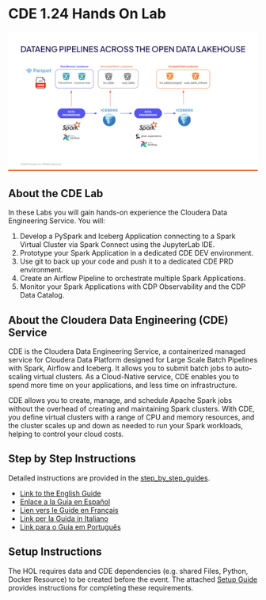 # CDE 1.24 Hands On Lab

![alt text](/img/new-ref-arch.png)

## About the CDE Lab

In these Labs you will gain hands-on experience the Cloudera Data Engineering Service. You will:

1. Develop a PySpark and Iceberg Application connecting to a Spark Virtual Cluster via Spark Connect using the JupyterLab IDE.
2. Prototype your Spark Application in a dedicated CDE DEV environment.
3. Use git to back up your code and push it to a dedicated CDE PRD environment.
4. Create an Airflow Pipeline to orchestrate multiple Spark Applications.
5. Monitor your Spark Applications with CDP Observability and the CDP Data Catalog.

## About the Cloudera Data Engineering (CDE) Service

CDE is the Cloudera Data Engineering Service, a containerized managed service for Cloudera Data Platform designed for Large Scale Batch Pipelines with Spark, Airflow and Iceberg. It allows you to submit batch jobs to auto-scaling virtual clusters. As a Cloud-Native service, CDE enables you to spend more time on your applications, and less time on infrastructure.

CDE allows you to create, manage, and schedule Apache Spark jobs without the overhead of creating and maintaining Spark clusters. With CDE, you define virtual clusters with a range of CPU and memory resources, and the cluster scales up and down as needed to run your Spark workloads, helping to control your cloud costs.

## Step by Step Instructions

Detailed instructions are provided in the [step_by_step_guides](https://github.com/pdefusco/CDE_124_HOL/tree/main/step_by_step_guides/english).

* [Link to the English Guide](https://github.com/pdefusco/CDE_124_HOL/tree/main/step_by_step_guides/english)
* [Enlace a la Guía en Español](https://github.com/pdefusco/CDE_124_HOL/tree/main/step_by_step_guides/espa%C3%B1ol)
* [Lien vers le Guide en Français](https://github.com/pdefusco/CDE_124_HOL/tree/main/step_by_step_guides/fran%C3%A7ais)
* [Link per la Guida in Italiano](https://github.com/pdefusco/CDE_124_HOL/tree/main/step_by_step_guides/italiano)
* [Link para o Guia em Português](https://github.com/pdefusco/CDE_124_HOL/tree/main/step_by_step_guides/portugu%C3%AAs)

## Setup Instructions

The HOL requires data and CDE dependencies (e.g. shared Files, Python, Docker Resource) to be created before the event. The attached [Setup Guide](https://github.com/pdefusco/CDE_124_HOL/blob/main/setup/README.md) provides instructions for completing these requirements.
